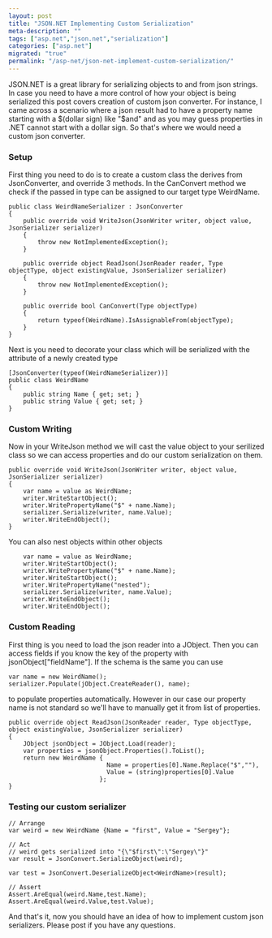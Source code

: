 ```yaml
---
layout: post
title: "JSON.NET Implementing Custom Serialization"
meta-description: ""
tags: ["asp.net","json.net","serialization"]
categories: ["asp.net"]
migrated: "true"
permalink: "/asp-net/json-net-implement-custom-serialization/"
---
```

JSON.NET is a great library for serializing objects to and from json strings. In case you need to have a more control of how your object is being serialized this post covers creation of custom json converter. For instance, I came across a scenario where a json result had to have a property name starting with a $(dollar sign) like "$and" and as you may guess properties in .NET cannot start with a dollar sign. So that's where we would need a custom json converter.

### Setup

First thing you need to do is to create a custom class the derives from JsonConverter, and override 3 methods. In the CanConvert method we check if the passed in type can be assigned to our target type WeirdName.

    public class WeirdNameSerializer : JsonConverter
    {
        public override void WriteJson(JsonWriter writer, object value, JsonSerializer serializer)
        {
            throw new NotImplementedException();
        }

        public override object ReadJson(JsonReader reader, Type objectType, object existingValue, JsonSerializer serializer)
        {
            throw new NotImplementedException();
        }

        public override bool CanConvert(Type objectType)
        {
            return typeof(WeirdName).IsAssignableFrom(objectType);
        }
    }


Next is you need to decorate your class which will be serialized with the attribute of a newly created type

    [JsonConverter(typeof(WeirdNameSerializer))]
    public class WeirdName
    {
        public string Name { get; set; }
        public string Value { get; set; }
    }

### Custom Writing

Now in your WriteJson method we will cast the value object to your serilized class so we can access properties and do our custom serialization on them.

    public override void WriteJson(JsonWriter writer, object value, JsonSerializer serializer)
    {
        var name = value as WeirdName;
        writer.WriteStartObject();
        writer.WritePropertyName("$" + name.Name);
        serializer.Serialize(writer, name.Value);
        writer.WriteEndObject();
    }

You can also nest objects within other objects

        var name = value as WeirdName;
        writer.WriteStartObject();
        writer.WritePropertyName("$" + name.Name);
        writer.WriteStartObject();
        writer.WritePropertyName("nested");
        serializer.Serialize(writer, name.Value);
        writer.WriteEndObject();
        writer.WriteEndObject();

### Custom Reading

First thing is you need to load the json reader into a JObject. Then you can access fields if you know the key of the property with jsonObject["fieldName"]. If the schema is the same you can use 

    var name = new WeirdName(); 
    serializer.Populate(jObject.CreateReader(), name); 

to populate properties automatically. However in our case our property name is not standard so we'll have to manually get it from list of properties. 

    public override object ReadJson(JsonReader reader, Type objectType, 
    object existingValue, JsonSerializer serializer)
    {
        JObject jsonObject = JObject.Load(reader);
        var properties = jsonObject.Properties().ToList();    
        return new WeirdName { 
                               Name = properties[0].Name.Replace("$",""), 
                               Value = (string)properties[0].Value 
                             };
    }

### Testing our custom serializer

    // Arrange
    var weird = new WeirdName {Name = "first", Value = "Sergey"};

    // Act
    // weird gets serialized into "{\"$first\":\"Sergey\"}"
    var result = JsonConvert.SerializeObject(weird); 

    var test = JsonConvert.DeserializeObject<WeirdName>(result);

    // Assert
    Assert.AreEqual(weird.Name,test.Name);
    Assert.AreEqual(weird.Value,test.Value);

And that's it, now you should have an idea of how to implement custom json serializers. Please post if you have any questions. 
